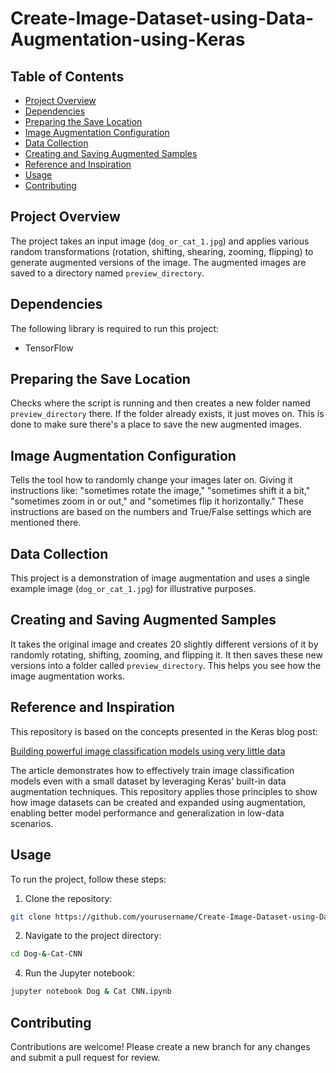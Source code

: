 # Create-Image-Dataset-using-Data-Augmentation-using-Keras

## Table of Contents
- [Project Overview](#project-overview)
- [Dependencies](#dependencies)
- [Preparing the Save Location](#preparing-the-save-location)
- [Image Augmentation Configuration](#image-augmentation-configuration)
- [Data Collection](#data-collection)
- [Creating and Saving Augmented Samples](#creating-and-saving-augmented-samples)
- [Reference and Inspiration](#reference-and-inspiration)
- [Usage](#usage)
- [Contributing](#contributing)

## Project Overview
The project takes an input image (`dog_or_cat_1.jpg`) and applies various random transformations (rotation, shifting, shearing, zooming, flipping) to generate augmented versions of the image. The augmented images are saved to a directory named `preview_directory`.

## Dependencies
The following library is required to run this project:
- TensorFlow

## Preparing the Save Location
Checks where the script is running and then creates a new folder named `preview_directory` there. If the folder already exists, it just moves on. This is done to make sure there's a place to save the new augmented images.

## Image Augmentation Configuration
Tells the tool how to randomly change your images later on. Giving it instructions like: "sometimes rotate the image," "sometimes shift it a bit," "sometimes zoom in or out," and "sometimes flip it horizontally." These instructions are based on the numbers and True/False settings which are mentioned there.

## Data Collection
This project is a demonstration of image augmentation and uses a single example image (`dog_or_cat_1.jpg`) for illustrative purposes.

## Creating and Saving Augmented Samples
It takes the original image and creates 20 slightly different versions of it by randomly rotating, shifting, zooming, and flipping it. It then saves these new versions into a folder called `preview_directory`. This helps you see how the image augmentation works.

## Reference and Inspiration
This repository is based on the concepts presented in the Keras blog post:

[Building powerful image classification models using very little data](https://blog.keras.io/building-powerful-image-classification-models-using-very-little-data.html)

The article demonstrates how to effectively train image classification models even with a small dataset by leveraging Keras' built-in data augmentation techniques. This repository applies those principles to show how image datasets can be created and expanded using augmentation, enabling better model performance and generalization in low-data scenarios.

## Usage
To run the project, follow these steps:
1. Clone the repository:
```bash
git clone https://github.com/yourusername/Create-Image-Dataset-using-Data-Augmentation-using-Keras.git
```
2. Navigate to the project directory:
```bash
cd Dog-&-Cat-CNN
```
4. Run the Jupyter notebook:
```bash
jupyter notebook Dog & Cat CNN.ipynb
```

## Contributing
Contributions are welcome! Please create a new branch for any changes and submit a pull request for review.
